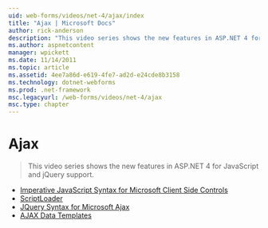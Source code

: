 ```yaml
---
uid: web-forms/videos/net-4/ajax/index
title: "Ajax | Microsoft Docs"
author: rick-anderson
description: "This video series shows the new features in ASP.NET 4 for JavaScript and jQuery support."
ms.author: aspnetcontent
manager: wpickett
ms.date: 11/14/2011
ms.topic: article
ms.assetid: 4ee7a86d-e619-4fe7-ad2d-e24cde8b3158
ms.technology: dotnet-webforms
ms.prod: .net-framework
msc.legacyurl: /web-forms/videos/net-4/ajax
msc.type: chapter
---
```

Ajax
====================
> This video series shows the new features in ASP.NET 4 for JavaScript and jQuery support.


- [Imperative JavaScript Syntax for Microsoft Client Side Controls](aspnet-4-quick-hit-imperative-javascript-syntax-for-microsoft-client-side-controls.md)
- [ScriptLoader](aspnet-4-quick-hit-the-scriptloader.md)
- [JQuery Syntax for Microsoft Ajax](aspnet-4-quick-hit-jquery-syntax-for-microsoft-ajax.md)
- [AJAX Data Templates](aspnet-4-quick-hit-ajax-data-templates.md)